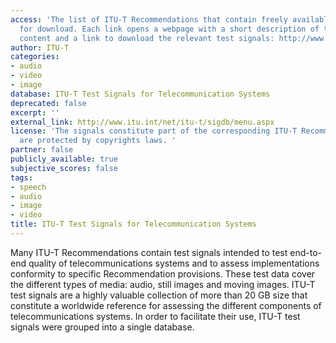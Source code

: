 ```yaml
---
access: 'The list of ITU-T Recommendations that contain freely available test signals
  for download. Each link opens a webpage with a short description of the relevant
  content and a link to download the relevant test signals: http://www.itu.int/net/itu-t/sigdb/menu.aspx'
author: ITU-T
categories:
- audio
- video
- image
database: ITU-T Test Signals for Telecommunication Systems
deprecated: false
excerpt: ''
external_link: http://www.itu.int/net/itu-t/sigdb/menu.aspx
license: 'The signals constitute part of the corresponding ITU-T Recommendations and
  are protected by copyrights laws. '
partner: false
publicly_available: true
subjective_scores: false
tags:
- speech
- audio
- image
- video
title: ITU-T Test Signals for Telecommunication Systems
---
```


Many ITU-T Recommendations contain test signals intended to test end-to-end quality of telecommunications systems and to assess implementations conformity to specific Recommendation provisions. These test data cover the different types of media: audio, still images and moving images. ITU-T test signals are a highly valuable collection of more than 20 GB size that constitute a worldwide reference for assessing the different components of telecommunications systems. In order to facilitate their use, ITU-T test signals were grouped into a single database.